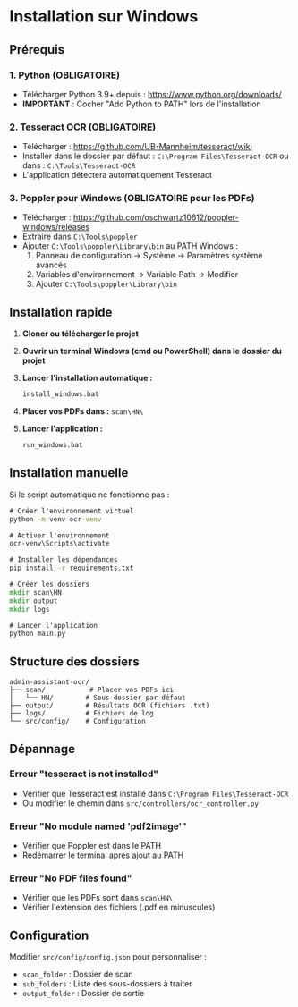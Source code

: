 # Installation sur Windows

## Prérequis

### 1. Python (OBLIGATOIRE)
- Télécharger Python 3.9+ depuis : https://www.python.org/downloads/
- **IMPORTANT** : Cocher "Add Python to PATH" lors de l'installation

### 2. Tesseract OCR (OBLIGATOIRE)
- Télécharger : https://github.com/UB-Mannheim/tesseract/wiki
- Installer dans le dossier par défaut : `C:\Program Files\Tesseract-OCR` ou dans : `C:\Tools\Tesseract-OCR`
- L'application détectera automatiquement Tesseract

### 3. Poppler pour Windows (OBLIGATOIRE pour les PDFs)
- Télécharger : https://github.com/oschwartz10612/poppler-windows/releases
- Extraire dans `C:\Tools\poppler`
- Ajouter `C:\Tools\poppler\Library\bin` au PATH Windows :
  1. Panneau de configuration → Système → Paramètres système avancés
  2. Variables d'environnement → Variable Path → Modifier
  3. Ajouter `C:\Tools\poppler\Library\bin`

## Installation rapide

1. **Cloner ou télécharger le projet**

2. **Ouvrir un terminal Windows (cmd ou PowerShell) dans le dossier du projet**

3. **Lancer l'installation automatique :**
   ```cmd
   install_windows.bat
   ```

4. **Placer vos PDFs dans :** `scan\HN\`

5. **Lancer l'application :**
   ```cmd
   run_windows.bat
   ```

## Installation manuelle

Si le script automatique ne fonctionne pas :

```cmd
# Créer l'environnement virtuel
python -m venv ocr-venv

# Activer l'environnement
ocr-venv\Scripts\activate

# Installer les dépendances
pip install -r requirements.txt

# Créer les dossiers
mkdir scan\HN
mkdir output
mkdir logs

# Lancer l'application
python main.py
```

## Structure des dossiers

```
admin-assistant-ocr/
├── scan/           # Placer vos PDFs ici
│   └── HN/        # Sous-dossier par défaut
├── output/        # Résultats OCR (fichiers .txt)
├── logs/          # Fichiers de log
└── src/config/    # Configuration
```

## Dépannage

### Erreur "tesseract is not installed"
- Vérifier que Tesseract est installé dans `C:\Program Files\Tesseract-OCR`
- Ou modifier le chemin dans `src/controllers/ocr_controller.py`

### Erreur "No module named 'pdf2image'"
- Vérifier que Poppler est dans le PATH
- Redémarrer le terminal après ajout au PATH

### Erreur "No PDF files found"
- Vérifier que les PDFs sont dans `scan\HN\`
- Vérifier l'extension des fichiers (.pdf en minuscules)

## Configuration

Modifier `src/config/config.json` pour personnaliser :
- `scan_folder` : Dossier de scan
- `sub_folders` : Liste des sous-dossiers à traiter
- `output_folder` : Dossier de sortie